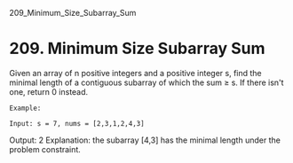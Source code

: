 209_Minimum_Size_Subarray_Sum
# 209. Minimum Size Subarray Sum

Given an array of n positive integers and a positive integer
        s, find the minimal length of a contiguous subarray of which the sum
        ≥ s. If there isn't one, return 0 instead.

    Example: 

    Input: s = 7, nums = [2,3,1,2,4,3]
Output: 2
Explanation: the subarray [4,3] has the minimal length under the problem constraint.